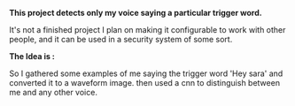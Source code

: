 **This project detects only my voice saying a particular trigger word.** 

   It's not a finished project I plan on making it configurable to work with other people, and it can be used in a security system of some sort. 

**The Idea is :**
    
  So I gathered some examples of me saying the trigger word 'Hey sara' and converted it to a waveform image. then used a cnn to distinguish between me and any other voice.
